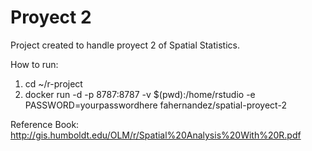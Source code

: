 # Proyect 2
Project created to handle proyect 2 of Spatial Statistics.

How to run:

1. cd ~/r-project
2. docker run -d -p 8787:8787 -v $(pwd):/home/rstudio -e PASSWORD=yourpasswordhere fahernandez/spatial-proyect-2

Reference Book:
http://gis.humboldt.edu/OLM/r/Spatial%20Analysis%20With%20R.pdf
